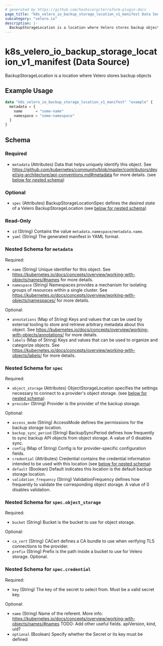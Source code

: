 ```yaml
---
# generated by https://github.com/hashicorp/terraform-plugin-docs
page_title: "k8s_velero_io_backup_storage_location_v1_manifest Data Source - terraform-provider-k8s"
subcategory: "velero.io"
description: |-
  BackupStorageLocation is a location where Velero stores backup objects
---
```


# k8s_velero_io_backup_storage_location_v1_manifest (Data Source)

BackupStorageLocation is a location where Velero stores backup objects

## Example Usage

```terraform
data "k8s_velero_io_backup_storage_location_v1_manifest" "example" {
  metadata = {
    name      = "some-name"
    namespace = "some-namespace"
  }
}
```

<!-- schema generated by tfplugindocs -->
## Schema

### Required

- `metadata` (Attributes) Data that helps uniquely identify this object. See https://github.com/kubernetes/community/blob/master/contributors/devel/sig-architecture/api-conventions.md#metadata for more details. (see [below for nested schema](#nestedatt--metadata))

### Optional

- `spec` (Attributes) BackupStorageLocationSpec defines the desired state of a Velero BackupStorageLocation (see [below for nested schema](#nestedatt--spec))

### Read-Only

- `id` (String) Contains the value `metadata.namespace/metadata.name`.
- `yaml` (String) The generated manifest in YAML format.

<a id="nestedatt--metadata"></a>
### Nested Schema for `metadata`

Required:

- `name` (String) Unique identifier for this object. See https://kubernetes.io/docs/concepts/overview/working-with-objects/names/#names for more details.
- `namespace` (String) Namespaces provides a mechanism for isolating groups of resources within a single cluster. See https://kubernetes.io/docs/concepts/overview/working-with-objects/namespaces/ for more details.

Optional:

- `annotations` (Map of String) Keys and values that can be used by external tooling to store and retrieve arbitrary metadata about this object. See https://kubernetes.io/docs/concepts/overview/working-with-objects/annotations/ for more details.
- `labels` (Map of String) Keys and values that can be used to organize and categorize objects. See https://kubernetes.io/docs/concepts/overview/working-with-objects/labels/ for more details.


<a id="nestedatt--spec"></a>
### Nested Schema for `spec`

Required:

- `object_storage` (Attributes) ObjectStorageLocation specifies the settings necessary to connect to a provider's object storage. (see [below for nested schema](#nestedatt--spec--object_storage))
- `provider` (String) Provider is the provider of the backup storage.

Optional:

- `access_mode` (String) AccessMode defines the permissions for the backup storage location.
- `backup_sync_period` (String) BackupSyncPeriod defines how frequently to sync backup API objects from object storage. A value of 0 disables sync.
- `config` (Map of String) Config is for provider-specific configuration fields.
- `credential` (Attributes) Credential contains the credential information intended to be used with this location (see [below for nested schema](#nestedatt--spec--credential))
- `default` (Boolean) Default indicates this location is the default backup storage location.
- `validation_frequency` (String) ValidationFrequency defines how frequently to validate the corresponding object storage. A value of 0 disables validation.

<a id="nestedatt--spec--object_storage"></a>
### Nested Schema for `spec.object_storage`

Required:

- `bucket` (String) Bucket is the bucket to use for object storage.

Optional:

- `ca_cert` (String) CACert defines a CA bundle to use when verifying TLS connections to the provider.
- `prefix` (String) Prefix is the path inside a bucket to use for Velero storage. Optional.


<a id="nestedatt--spec--credential"></a>
### Nested Schema for `spec.credential`

Required:

- `key` (String) The key of the secret to select from.  Must be a valid secret key.

Optional:

- `name` (String) Name of the referent. More info: https://kubernetes.io/docs/concepts/overview/working-with-objects/names/#names TODO: Add other useful fields. apiVersion, kind, uid?
- `optional` (Boolean) Specify whether the Secret or its key must be defined
